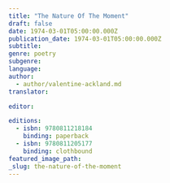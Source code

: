 ```yaml
---
title: "The Nature Of The Moment"
draft: false
date: 1974-03-01T05:00:00.000Z
publication_date: 1974-03-01T05:00:00.000Z
subtitle:
genre: poetry
subgenre:
language:
author:
  - author/valentine-ackland.md
translator:

editor:

editions:
  - isbn: 9780811218184
    binding: paperback
  - isbn: 9780811205177
    binding: clothbound
featured_image_path:
_slug: the-nature-of-the-moment
---
```

